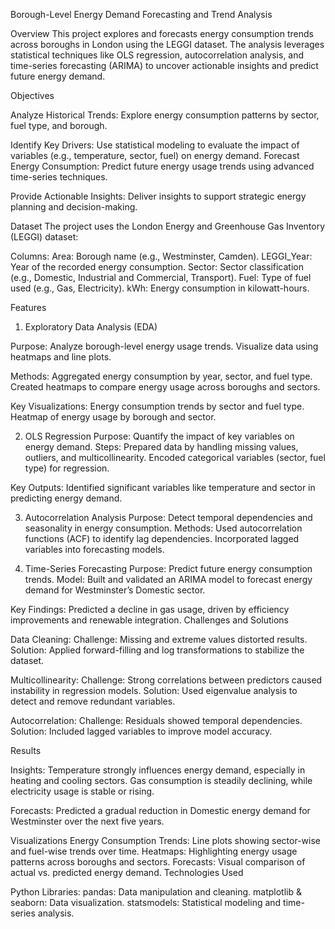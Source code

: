 Borough-Level Energy Demand Forecasting and Trend Analysis

Overview
This project explores and forecasts energy consumption trends across boroughs in London using the LEGGI dataset. The analysis leverages statistical techniques like OLS regression, autocorrelation analysis, and time-series forecasting (ARIMA) to uncover actionable insights and predict future energy demand.

Objectives

Analyze Historical Trends:
Explore energy consumption patterns by sector, fuel type, and borough.

Identify Key Drivers:
Use statistical modeling to evaluate the impact of variables (e.g., temperature, sector, fuel) on energy demand.
Forecast Energy Consumption:
Predict future energy usage trends using advanced time-series techniques.

Provide Actionable Insights:
Deliver insights to support strategic energy planning and decision-making.

Dataset
The project uses the London Energy and Greenhouse Gas Inventory (LEGGI) dataset:

Columns:
Area: Borough name (e.g., Westminster, Camden).
LEGGI_Year: Year of the recorded energy consumption.
Sector: Sector classification (e.g., Domestic, Industrial and Commercial, Transport).
Fuel: Type of fuel used (e.g., Gas, Electricity).
kWh: Energy consumption in kilowatt-hours.

Features
1. Exploratory Data Analysis (EDA)
   
Purpose:
Analyze borough-level energy usage trends.
Visualize data using heatmaps and line plots.

Methods:
Aggregated energy consumption by year, sector, and fuel type.
Created heatmaps to compare energy usage across boroughs and sectors.


Key Visualizations:
Energy consumption trends by sector and fuel type.
Heatmap of energy usage by borough and sector.

2. OLS Regression
Purpose:
Quantify the impact of key variables on energy demand.
Steps:
Prepared data by handling missing values, outliers, and multicollinearity.
Encoded categorical variables (sector, fuel type) for regression.

Key Outputs:
Identified significant variables like temperature and sector in predicting energy demand.

3. Autocorrelation Analysis
Purpose:
Detect temporal dependencies and seasonality in energy consumption.
Methods:
Used autocorrelation functions (ACF) to identify lag dependencies.
Incorporated lagged variables into forecasting models.

4. Time-Series Forecasting
Purpose:
Predict future energy consumption trends.
Model:
Built and validated an ARIMA model to forecast energy demand for Westminster’s Domestic sector.


Key Findings:
Predicted a decline in gas usage, driven by efficiency improvements and renewable integration.
Challenges and Solutions

Data Cleaning:
Challenge: Missing and extreme values distorted results.
Solution: Applied forward-filling and log transformations to stabilize the dataset.


Multicollinearity:
Challenge: Strong correlations between predictors caused instability in regression models.
Solution: Used eigenvalue analysis to detect and remove redundant variables.

Autocorrelation:
Challenge: Residuals showed temporal dependencies.
Solution: Included lagged variables to improve model accuracy.

Results

Insights:
Temperature strongly influences energy demand, especially in heating and cooling sectors.
Gas consumption is steadily declining, while electricity usage is stable or rising.

Forecasts:
Predicted a gradual reduction in Domestic energy demand for Westminster over the next five years.

Visualizations
Energy Consumption Trends: Line plots showing sector-wise and fuel-wise trends over time.
Heatmaps: Highlighting energy usage patterns across boroughs and sectors.
Forecasts: Visual comparison of actual vs. predicted energy demand.
Technologies Used

Python Libraries:
pandas: Data manipulation and cleaning.
matplotlib & seaborn: Data visualization.
statsmodels: Statistical modeling and time-series analysis.
